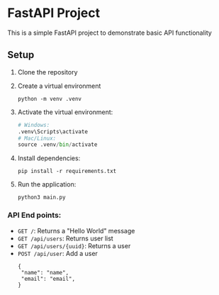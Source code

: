 # FastAPI Project

This is a simple FastAPI project to demonstrate basic API functionality

## Setup

1. Clone the repository

2. Create a virtual environment

   ```
   python -m venv .venv
   ```

3. Activate the virtual environment:
   ```python
   # Windows:
   .venv\Scripts\activate
   # Mac/Linux:
   source .venv/bin/activate
   ```
4. Install dependencies:
   ```
   pip install -r requirements.txt
   ```
5. Run the application:
   ```
   python3 main.py
   ```

### API End points:

- `GET /`: Returns a "Hello World" message
- `GET /api/users`: Returns user list
- `GET /api/users/{uuid}`: Returns a user
- `POST /api/user`: Add a user
  ```
  {
   "name": "name",
   "email": "email",
  }
  ```
